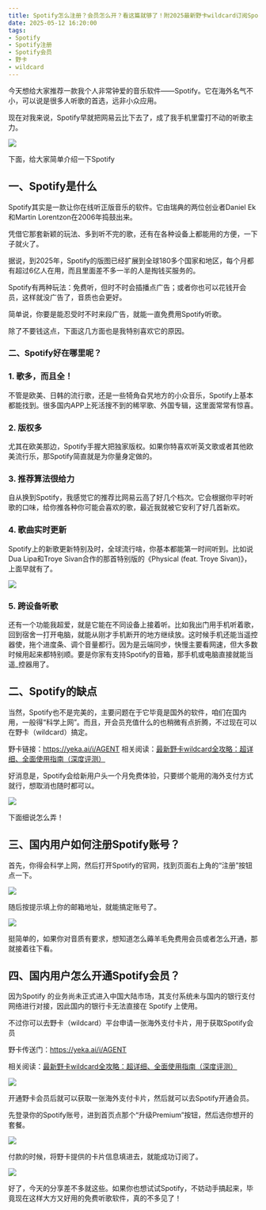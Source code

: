 ```yaml
---
title: Spotify怎么注册？会员怎么开？看这篇就够了！附2025最新野卡wildcard订阅Spotify教程
date: 2025-05-12 16:20:00
tags:
- Spotify
- Spotify注册
- Spotify会员
- 野卡
- wildcard
---
```


今天想给大家推荐一款我个人非常钟爱的音乐软件——Spotify。它在海外名气不小，可以说是很多人听歌的首选，远非小众应用。



现在对我来说，Spotify早就把网易云比下去了，成了我手机里雷打不动的听歌主力。

![](https://workstation.sg.larksuite.com/space/api/box/stream/download/asynccode/?code=YmVhODkzNzQxZGMxOGJjZjIzNGNhNDdkZDIzODJmNmFfelpqd3FiTVE1TTk4TFp4cGhRVDRWZ0J1aEUyc0x1aFRfVG9rZW46RHhtNmI1cGpMbzVUQnp4NWgwS2xYbHdlZzJiXzE3NDcwNTMxNjM6MTc0NzA1Njc2M19WNA)

下面，给大家简单介绍一下Spotify



## **一、Spotify是什么**

Spotify其实是一款让你在线听正版音乐的软件。它由瑞典的两位创业者Daniel Ek和Martin Lorentzon在2006年捣鼓出来。



凭借它那套新颖的玩法、多到听不完的歌，还有在各种设备上都能用的方便，一下子就火了。



据说，到2025年，Spotify的版图已经扩展到全球180多个国家和地区，每个月都有超过6亿人在用，而且里面差不多一半的人是掏钱买服务的。



Spotify有两种玩法：免费听，但时不时会插播点广告；或者你也可以花钱开会员，这样就没广告了，音质也会更好。



简单说，你要是能忍受时不时来段广告，就能一直免费用Spotify听歌。



除了不要钱这点，下面这几方面也是我特别喜欢它的原因。

### **二、Spotify好在哪里呢？**

### 1. **歌多，而且全！**&#x20;

不管是欧美、日韩的流行歌，还是一些犄角旮旯地方的小众音乐，Spotify上基本都能找到。很多国内APP上死活搜不到的稀罕歌、外国专辑，这里面常常有惊喜。

### 2. **版权多**

尤其在欧美那边，Spotify手握大把独家版权。如果你特喜欢听英文歌或者其他欧美流行乐，那Spotify简直就是为你量身定做的。

### 3. **推荐算法很给力**

自从换到Spotify，我感觉它的推荐比网易云高了好几个档次。它会根据你平时听歌的口味，给你推各种你可能会喜欢的歌，最近我就被它安利了好几首新欢。

### 4. 歌曲实时更新

&#x20;Spotify上的新歌更新特别及时，全球流行啥，你基本都能第一时间听到。比如说Dua Lipa和Troye Sivan合作的那首特别版的《Physical (feat. Troye Sivan)》，上面早就有了。

![](https://workstation.sg.larksuite.com/space/api/box/stream/download/asynccode/?code=ZjRlMmUzYzNhMDdhMDNlZmE0YzFmY2FlYjdmYzNlZTNfNFozaDdHTlhJb0pTY2RvdmNFdW1QNFU3aU1WUlZ1aGtfVG9rZW46TW5rMmJTMFAxbzZQaU14OFgyMmxuUHJ1Z3dnXzE3NDcwNTMxNjM6MTc0NzA1Njc2M19WNA)

### 5. **跨设备听歌**

还有一个功能我超爱，就是它能在不同设备上接着听。比如我出门用手机听着歌，回到宿舍一打开电脑，就能从刚才手机断开的地方继续放。这时候手机还能当遥控器使，拖个进度条、调个音量都行。因为是云端同步，快慢主要看网速，但大多数时候用起来都特别顺。要是你家有支持Spotify的音箱，那手机或电脑直接就能当遥\_控器用了。

## **二、Spotify的缺点**

当然，Spotify也不是完美的，主要问题在于它毕竟是国外的软件，咱们在国内用，一般得“科学上网”。而且，开会员充值什么的也稍微有点折腾，不过现在可以在野卡（wildcard）搞定。



野卡链接：https://yeka.ai/i/AGENT
相关阅读：[最新野卡wildcard全攻略：超详细、全面使用指南（深度评测）](https://www.fengshengyusheng.cn/%e6%9c%80%e6%96%b0%e9%87%8e%e5%8d%a1wildcard%e4%bd%bf%e7%94%a8%e6%8c%87%e5%8d%97%ef%bc%9a%e8%b6%85%e5%85%a8%e9%9d%a2%e4%bb%8b%e7%bb%8d/)



好消息是，Spotify会给新用户头一个月免费体验，只要绑个能用的海外支付方式就行，想取消也随时都可以。

![](https://workstation.sg.larksuite.com/space/api/box/stream/download/asynccode/?code=YTNlMjQwOGUwNjg5NTI0Nzk5MTc3Y2ZmMmY3OTA1MmVfbTV6R1NUSXhkQ1dEcHR5N0llQ2w1dnl0RWhnZkJrTExfVG9rZW46S1VFc2JQYWpHb2xFM254Vjk1QmxDUGgzZ0hnXzE3NDcwNTMxNjM6MTc0NzA1Njc2M19WNA)

下面细说怎么弄！

## **三、国内用户如何注册Spotify账号？**

首先，你得会科学上网，然后打开Spotify的官网，找到页面右上角的“注册”按钮点一下。

![](https://workstation.sg.larksuite.com/space/api/box/stream/download/asynccode/?code=ZGRjYmFlMzE2NTYwNGJmNjk1MzJjNzY1MGEyYTEyZjJfU1ppdHRpRzhwOXJlNllWa2o0c3IxSlF2ZkduT0JFWEtfVG9rZW46Q2dtcmJSWDNLb3h1cGl4SFRQOWxNNGVJZ3hoXzE3NDcwNTMxNjM6MTc0NzA1Njc2M19WNA)

随后按提示填上你的邮箱地址，就能搞定账号了。

![](https://workstation.sg.larksuite.com/space/api/box/stream/download/asynccode/?code=YmZhM2QyYTM2N2E3NjMxZWU4ZjQ5NGYxOTEyZjM2ZDNfMzhCdFFiZ2RHUTlmSmYzZlBablZ4eXN4MTg3ck5NMDhfVG9rZW46T05XZmJsRTd0bzBOeVd4Z3hEdGxic1ROZ1FmXzE3NDcwNTMxNjM6MTc0NzA1Njc2M19WNA)

挺简单的，如果你对音质有要求，想知道怎么薅羊毛免费用会员或者怎么开通，那就接着往下看。



## **四、国内用户怎么开通Spotify会员？**


因为Spotify 的业务尚未正式进入中国大陆市场，其支付系统未与国内的银行支付网络进行对接，因此国内的银行卡无法直接在 Spotify 上使用。



不过你可以去野卡（wildcard）平台申请一张海外支付卡片，用于获取Spotify会员

野卡传送门：https://yeka.ai/i/AGENT


相关阅读：[最新野卡wildcard全攻略：超详细、全面使用指南（深度评测）](https://www.fengshengyusheng.cn/%e6%9c%80%e6%96%b0%e9%87%8e%e5%8d%a1wildcard%e4%bd%bf%e7%94%a8%e6%8c%87%e5%8d%97%ef%bc%9a%e8%b6%85%e5%85%a8%e9%9d%a2%e4%bb%8b%e7%bb%8d/)

![](https://workstation.sg.larksuite.com/space/api/box/stream/download/asynccode/?code=YzllMmVjZjY1Nzg1MDBjZTIyNTQwMGNlYmU0NDNkZWVfZm5ZcEdNSDEyYnNzaWVjd2JtQzNGMkNzVFBRcWVnaFpfVG9rZW46UWdBRmIyVWt2b2tZVkp4cG9PTWw5SFdmZ1pnXzE3NDcwNTMxNjM6MTc0NzA1Njc2M19WNA)



开通野卡会员后就可以获取一张海外支付卡片，然后就可以去Spotify开通会员。



先登录你的Spotify账号，进到首页点那个“升级Premium”按钮，然后选你想开的套餐。

![](https://workstation.sg.larksuite.com/space/api/box/stream/download/asynccode/?code=ZmQ3ZGE2NzVjMDU5Y2MwNmE4NTZhNzQ2NzhhOGE5YmFfV0NiRXdhQlAyMFlwMDQzQVVIc0JEdENQTmhLdUVHbHlfVG9rZW46Rm9IbmJjeDlnb3FhNWN4ZXVtcWw0SVhOZ2hoXzE3NDcwNTMxNjM6MTc0NzA1Njc2M19WNA)

付款的时候，将野卡提供的卡片信息填进去，就能成功订阅了。

![](https://workstation.sg.larksuite.com/space/api/box/stream/download/asynccode/?code=MTk1ZjI0ZDJhYWMzYzVhMGE4NjJiYzFkM2IxY2EzMmJfZU1SSFl2OXlybDVsVUYzVE9FUzRPS3F4T2x6b1VheWhfVG9rZW46VFFtbGJJZkczbzlnaTB4YXkxMWx3TTZMZ2NkXzE3NDcwNTMxNjM6MTc0NzA1Njc2M19WNA)





好了，今天的分享差不多就这些。如果你也想试试Spotify，不妨动手搞起来，毕竟现在这样大方又好用的免费听歌软件，真的不多见了！
